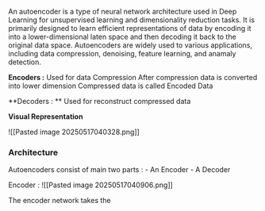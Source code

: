 An autoencoder is a type of neural network architecture used in Deep Learning for unsupervised learning and dimensionality reduction tasks. It is primarily designed to learn efficient representations of data by encoding it into a lower-dimensional laten space and then decoding it back to the original data space. Autoencoders are widely used to various applications, including data compression, denoising, feature learning, and anamaly detection.

**Encoders :**
	Used for data Compression
	After compression data is converted into lower dimension
	Compressed data is called Encoded Data

**Decoders : **
	Used for reconstruct compressed data

**Visual Representation**

![[Pasted image 20250517040328.png]]

### Architecture

Autoencoders consist of main two parts :
	- An Encoder
	- A Decoder

Encoder : 
![[Pasted image 20250517040906.png]]

The encoder network takes the 